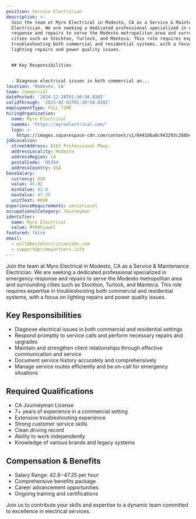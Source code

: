 ```yaml
---
position: Service Electrician
description: >-
  Join the team at Myro Electrical in Modesto, CA as a Service & Maintenance
  Electrician. We are seeking a dedicated professional specialized in emergency
  response and repairs to serve the Modesto metropolitan area and surrounding
  cities such as Stockton, Turlock, and Manteca. This role requires expertise in
  troubleshooting both commercial and residential systems, with a focus on
  lighting repairs and power quality issues.


  ## Key Responsibilities


  - Diagnose electrical issues in both commercial an...
location: 'Modesto, CA'
team: Commercial
datePosted: '2024-12-28T01:30:58.028Z'
validThrough: '2025-02-03T01:30:58.028Z'
employmentType: FULL_TIME
hiringOrganization:
  name: Myro Electrical
  sameAs: 'https://myroelectrical.com/'
  logo: >-
    https://images.squarespace-cdn.com/content/v1/6441d6a8c943293c268b4359/7b2478ca-3514-499f-80c1-3a92bb142f0c/curve__1_-removebg-preview.png?format=1500w
jobLocation:
  streetAddress: 8163 Professional Pkwy.
  addressLocality: Modesto
  addressRegion: CA
  postalCode: '95354'
  addressCountry: USA
baseSalary:
  currency: USD
  value: 45.02
  minValue: 42.8
  maxValue: 47.25
  unitText: HOUR
experienceRequirements: seniorLevel
occupationalCategory: Journeyman
identifier:
  name: Myro Electrical
  value: MYROhjwwkl
featured: false
email:
  - will@bestelectricianjobs.com
  - support@primepartners.info
---
```




Join the team at Myro Electrical in Modesto, CA as a Service & Maintenance Electrician. We are seeking a dedicated professional specialized in emergency response and repairs to serve the Modesto metropolitan area and surrounding cities such as Stockton, Turlock, and Manteca. This role requires expertise in troubleshooting both commercial and residential systems, with a focus on lighting repairs and power quality issues.

## Key Responsibilities

- Diagnose electrical issues in both commercial and residential settings
- Respond promptly to service calls and perform necessary repairs and upgrades
- Maintain and strengthen client relationships through effective communication and service
- Document service history accurately and comprehensively
- Manage service routes efficiently and be on-call for emergency situations

## Required Qualifications

- CA Journeyman License
- 7+ years of experience in a commercial setting
- Extensive troubleshooting experience
- Strong customer service skills
- Clean driving record
- Ability to work independently
- Knowledge of various brands and legacy systems

## Compensation & Benefits

- Salary Range: $42.8-$47.25 per hour
- Comprehensive benefits package
- Career advancement opportunities
- Ongoing training and certifications

Join us to contribute your skills and expertise to a dynamic team committed to excellence in electrical services.
